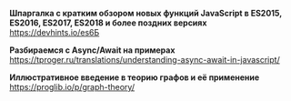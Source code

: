 <b>Шпаргалка с кратким обзором новых функций JavaScript в ES2015, ES2016, ES2017, ES2018 и более поздних версиях</b> https://devhints.io/es6Б

<b>Разбираемся с Async/Await на примерах</b>
https://tproger.ru/translations/understanding-async-await-in-javascript/

<b>Иллюстративное введение в теорию графов и её применение</b> https://proglib.io/p/graph-theory/
